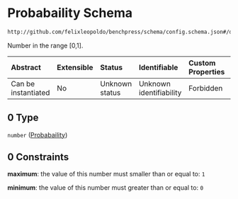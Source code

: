 # Probabaility Schema

```txt
http://github.com/felixleopoldo/benchpress/schema/config.schema.json#/definitions/flexprob/anyOf/0
```

Number in the range \[0,1].

| Abstract            | Extensible | Status         | Identifiable            | Custom Properties | Additional Properties | Access Restrictions | Defined In                                                       |
| :------------------ | :--------- | :------------- | :---------------------- | :---------------- | :-------------------- | :------------------ | :--------------------------------------------------------------- |
| Can be instantiated | No         | Unknown status | Unknown identifiability | Forbidden         | Allowed               | none                | [config.schema.json*](config.schema.json "open original schema") |

## 0 Type

`number` ([Probabaility](config-definitions-numbers-in-the-range-01-anyof-probabaility.md))

## 0 Constraints

**maximum**: the value of this number must smaller than or equal to: `1`

**minimum**: the value of this number must greater than or equal to: `0`
